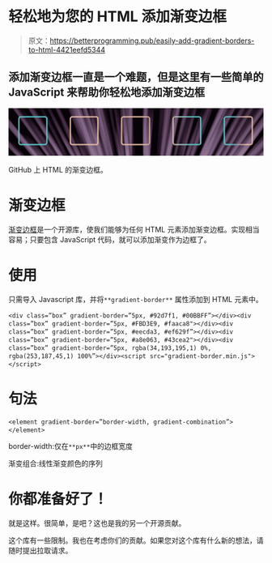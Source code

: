 # 轻松地为您的 HTML 添加渐变边框

> 原文：<https://betterprogramming.pub/easily-add-gradient-borders-to-html-4421eefd5344>

## 添加渐变边框一直是一个难题，但是这里有一些简单的 JavaScript 来帮助你轻松地添加渐变边框

![](img/8aeb2a3f7ef0a560163e7f1a987f7c72.png)

GitHub 上 HTML 的渐变边框。

# 渐变边框

[渐变边框](https://github.com/mesthabro/gradient-border/)是一个开源库，使我们能够为任何 HTML 元素添加渐变边框。实现相当容易；只要包含 JavaScript 代码，就可以添加渐变作为边框了。

# 使用

只需导入 Javascript 库，并将`**gradient-border**` 属性添加到 HTML 元素中。

```
<div class=”box” gradient-border=”5px, #92d7f1, #00BBFF”></div><div class=”box” gradient-border=”5px, #FBD3E9, #faaca8"></div><div class=”box” gradient-border=”5px, #eecda3, #ef629f”></div><div class=”box” gradient-border=”5px, #a8e063, #43cea2"></div><div class=”box” gradient-border=”5px, rgba(34,193,195,1) 0%, rgba(253,187,45,1) 100%”></div><script src="gradient-border.min.js"></script>
```

# 句法

```
<element gradient-border=”border-width, gradient-combination”></element>
```

border-width:仅在`**px**`中的边框宽度

渐变组合:线性渐变颜色的序列

# 你都准备好了！

就是这样。很简单，是吧？这也是我的另一个开源贡献。

这个库有一些限制。我也在考虑你们的贡献。如果您对这个库有什么新的想法，请随时提出拉取请求。